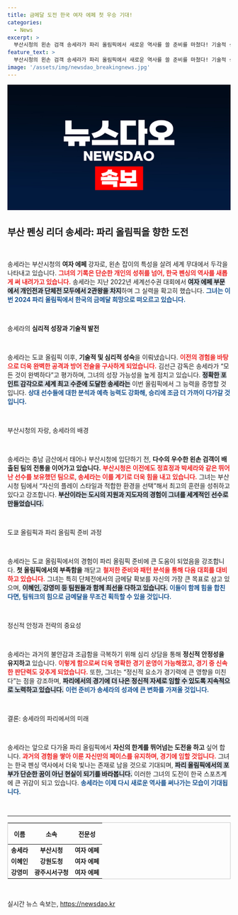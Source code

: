 ```yaml
---
title: 금메달 도전 한국 여자 에페 첫 우승 기대!
categories:
  - News
excerpt: >
  부산시청의 왼손 검객 송세라가 파리 올림픽에서 새로운 역사를 쓸 준비를 마쳤다! 기술적 성숙과 심리적 안정으로 2관왕 목표에 도전하는 그녀의 포부와 강력한 다관왕 기대를 확인해보세요!
feature_text: >
  부산시청의 왼손 검객 송세라가 파리 올림픽에서 새로운 역사를 쓸 준비를 마쳤다! 기술적 성숙과 심리적 안정으로 2관왕 목표에 도전하는 그녀의 포부와 강력한 다관왕 기대를 확인해보세요!
image: '/assets/img/newsdao_breakingnews.jpg'
---
```


<p><img src="/assets/img/newsdao_breakingnews.jpg" alt="koreaapp 속보" /></p>

<h2 data-ke-size="size26">부산 펜싱 리더 송세라: 파리 올림픽을 향한 도전</h2>

<p data-ke-size="size16">&nbsp;</p>

<p>송세라는 부산시청의 <b>여자 에페</b> 강자로, 왼손 잡이의 특성을 살려 세계 무대에서 두각을 나타내고 있습니다. <b><span style="color: #ee2323;">그녀의 기록은 단순한 개인의 성취를 넘어, 한국 펜싱의 역사를 새롭게 써 내려가고 있습니다.</span></b> 송세라는 지난 2022년 세계선수권 대회에서 <b><span style="background-color: #21538527;">여자 에페 부문에서 개인전과 단체전 모두에서 2관왕을 차지</span></b>하며 그 실력을 확고히 했습니다. <b><span style="color: #1a5490;">그녀는 이번 2024 파리 올림픽에서 한국의 금메달 희망으로 떠오르고 있습니다.</span></b></p>

<p data-ke-size="size16">&nbsp;</p>

<p>송세라의 <b>심리적 성장과 기술적 발전</b></p>

<p data-ke-size="size16">&nbsp;</p>

<p>송세라는 도쿄 올림픽 이후, <b>기술적 및 심리적 성숙</b>을 이뤄냈습니다. <b><span style="color: #ee2323;">이전의 경험을 바탕으로 더욱 완벽한 공격과 방어 전술을 구사하게 되었습니다.</span></b> 김선근 감독은 송세라가 “모든 것이 완벽하다”고 평가하며, 그녀의 성장 가능성을 높게 점치고 있습니다. <b><span style="background-color: #21538527;">정확한 포인트 감각으로 세계 최고 수준에 도달한 송세라는</span></b> 이번 올림픽에서 그 능력을 증명할 것입니다. <b><span style="color: #1a5490;">상대 선수들에 대한 분석과 예측 능력도 강화해, 승리에 조금 더 가까이 다가갈 것입니다.</span></b></p>

<p data-ke-size="size16">&nbsp;</p>

<p>부산시청의 자랑, 송세라의 배경</p>

<p data-ke-size="size16">&nbsp;</p>

<p>송세라는 충남 금산에서 태어나 부산시청에 입단하기 전, <b>다수의 우수한 왼손 검객이 배출된 팀의 전통을 이어가고 있습니다.</b> <b><span style="color: #ee2323;">부산시청은 이전에도 정효정과 박세라와 같은 뛰어난 선수를 보유했던 팀으로, 송세라는 이를 계기로 더욱 힘을 내고 있습니다.</span></b> 그녀는 부산시청 팀에서 “자신의 플레이 스타일과 적합한 환경을 선택”해서 최고의 훈련을 성취하고 있다고 강조합니다. <b><span style="background-color: #21538527;">부산이라는 도시의 지원과 지도자의 경험이 그녀를 세계적인 선수로 만들었습니다.</span></b></p>

<p data-ke-size="size16">&nbsp;</p>

<p>도쿄 올림픽과 파리 올림픽 준비 과정</p>

<p data-ke-size="size16">&nbsp;</p>

<p>송세라는 도쿄 올림픽에서의 경험이 파리 올림픽 준비에 큰 도움이 되었음을 강조합니다. <b>첫 올림픽에서의 부족함을</b> 깨닫고 <b><span style="color: #ee2323;">철저한 준비와 패턴 분석을 통해 다음 대회를 대비하고 있습니다.</span></b> 그녀는 특히 단체전에서의 금메달 확보를 자신의 가장 큰 목표로 삼고 있으며, <b><span style="background-color: #21538527;">이혜인, 강영미 등 팀원들과 함께 최선을 다하고 있습니다.</span></b> <b><span style="color: #1a5490;">이들이 함께 힘을 합친다면, 팀워크의 힘으로 금메달을 무조건 획득할 수 있을 것입니다.</span></b></p>

<p data-ke-size="size16">&nbsp;</p>

<p>정신적 안정과 전략의 중요성</p>

<p data-ke-size="size16">&nbsp;</p>

<p>송세라는 과거의 불안감과 조급함을 극복하기 위해 심리 상담을 통해 <b>정신적 안정성을 유지하고</b> 있습니다. <b><span style="color: #ee2323;">이렇게 함으로써 더욱 명확한 경기 운영이 가능해졌고, 경기 중 신속한 판단력도 갖추게 되었습니다.</span></b> 또한, 그녀는 “정신적 요소가 경기력에 큰 영향을 미친다”는 점을 강조하며, <b><span style="background-color: #21538527;">파리에서의 경기에 더 나은 정신적 자세로 임할 수 있도록 지속적으로 노력하고 있습니다.</span></b> <b><span style="color: #1a5490;">이런 준비가 송세라의 성과에 큰 변화를 가져올 것입니다.</span></b></p>

<p data-ke-size="size16">&nbsp;</p>

<p>결론: 송세라의 파리에서의 미래</p>

<p data-ke-size="size16">&nbsp;</p>

<p>송세라는 앞으로 다가올 파리 올림픽에서 <b>자신의 한계를 뛰어넘는 도전을 하고</b> 싶어 합니다. <b><span style="color: #ee2323;">과거의 경험을 쌓아 이룬 자신만의 페이스를 유지하며, 경기에 임할 것입니다.</span></b> 그녀는 한국 펜싱 역사에서 더욱 빛나는 존재로 남을 것으로 기대되며, <b><span style="background-color: #21538527;">파리 올림픽에서의 포부가 단순한 꿈이 아닌 현실이 되기를 바라봅니다.</span></b> 이러한 그녀의 도전이 한국 스포츠계에 큰 귀감이 되고 있습니다. <b><span style="color: #1a5490;">송세라는 이제 다시 새로운 역사를 써나가는 모습이 기대됩니다.</span></b></p>

<p data-ke-size="size16">&nbsp;</p>

<hr>

<table style="width: 100%; border-collapse: collapse; border: 1px solid #ccc;">
    <thead>
        <tr>
            <th style="text-align: center; height: 40px;"><b>이름</b></th>
            <th style="text-align: center; height: 40px;"><b>소속</b></th>
            <th style="text-align: center; height: 40px;"><b>전문성</b></th>
        </tr>
    </thead>
    <tbody>
        <tr>
            <td style="text-align: center; height: 17px;"><b>송세라</b></td>
            <td style="text-align: center; height: 17px;"><b>부산시청</b></td>
            <td style="text-align: center; height: 17px;"><b>여자 에페</b></td>
        </tr>
        <tr>
            <td style="text-align: center; height: 17px;"><b>이혜인</b></td>
            <td style="text-align: center; height: 17px;"><b>강원도청</b></td>
            <td style="text-align: center; height: 17px;"><b>여자 에페</b></td>
        </tr>
        <tr>
            <td style="text-align: center; height: 17px;"><b>강영미</b></td>
            <td style="text-align: center; height: 17px;"><b>광주시서구청</b></td>
            <td style="text-align: center; height: 17px;"><b>여자 에페</b></td>
        </tr>
    </tbody>
</table>

<p data-ke-size="size16">&nbsp;</p>
실시간 뉴스 속보는, <a href="https://newsdao.kr" rel="dofollow">https://newsdao.kr</a>


